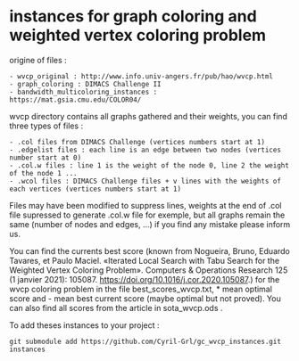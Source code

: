 # instances for graph coloring and weighted vertex coloring problem

origine of files :
	
	- wvcp_original : http://www.info.univ-angers.fr/pub/hao/wvcp.html
	- graph_coloring : DIMACS Challenge II 
	- bandwidth_multicoloring_instances : https://mat.gsia.cmu.edu/COLOR04/

wvcp directory contains all graphs gathered and their weights, you can find three types of files :

	- .col files from DIMACS Challenge (vertices numbers start at 1)
	- .edgelist files : each line is an edge between two nodes (vertices number start at 0)
	- .col.w files : line 1 is the weight of the node 0, line 2 the weight of the node 1 ...
	- .wcol files : DIMACS Challenge files + v lines with the weights of each vertices (vertices numbers start at 1)

Files may have been modified to suppress lines, weights at the end of .col file supressed to generate .col.w file for exemple, but all graphs remain the same (number of nodes and edges, ...) if you find any mistake please inform us.

You can find the currents best score (known from Nogueira, Bruno, Eduardo Tavares, et Paulo Maciel. «Iterated Local Search with Tabu Search for the Weighted Vertex Coloring Problem». Computers & Operations Research 125 (1 janvier 2021): 105087. https://doi.org/10.1016/j.cor.2020.105087.) for the wvcp coloring problem in the file best_scores_wvcp.txt, * mean optimal score and - mean best current score (maybe optimal but not proved). You can also find all scores from the article in sota_wvcp.ods .


To add theses instances to your project :

	git submodule add https://github.com/Cyril-Grl/gc_wvcp_instances.git instances
